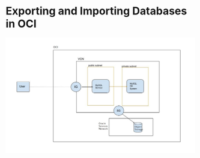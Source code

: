 # Exporting and Importing Databases in OCI

![alt text](https://raw.githubusercontent.com/MuchTest/pix/main/b2/arch.jpg)
